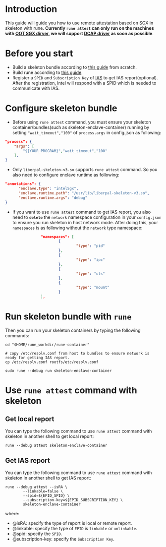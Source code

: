 # Introduction
This guide will guide you how to use remote attestation based on SGX in skeleton with rune. **Currently `rune attest` can only run on the machines with [OOT SGX dirver](https://github.com/intel/linux-sgx-driver), we will support [DCAP driver](https://github.com/intel/SGXDataCenterAttestationPrimitives) as soon as possible**.

# Before you start
- Build a skeleton bundle according to [this guide](https://github.com/alibaba/inclavare-containers/blob/master/rune/libenclave/internal/runtime/pal/skeleton/README.md) from scratch.
- Build rune according to [this guide](https://github.com/alibaba/inclavare-containers#rune).
- Register a `SPID` and `Subscription Key` of [IAS](https://api.portal.trustedservices.intel.com/EPID-attestation) to get IAS report(optional). After the registration, Intel will respond with a SPID which is needed to communicate with IAS.

# Configure skeleton bundle
- Before using `rune attest` command, you must ensure your skeleton container/bundles(such as skeleton-enclave-container) running by setting `"wait_timeout","100"` of `process.args` in config.json as following:
```json
"process": {
	"args": [
		"${YOUR_PROGRAM}","wait_timeout","100"
	],
}
```

- Only `liberpal-skeleton-v3.so` supports `rune attest` command. So you also need to configure enclave runtime as following:
```json
"annotations": {
      "enclave.type": "intelSgx",
      "enclave.runtime.path": "/usr/lib/liberpal-skeleton-v3.so",
      "enclave.runtime.args": "debug"
}
```

- If you want to use `rune attest` command to get IAS report, you also need to **`delete`** the `network` namespace configuration in your `config.json` to ensure you run skeleton in host network mode. After doing this, your `namespaces` is as following without the `network` type namespace:
```json
                "namespaces": [
                        {
                                "type": "pid"
                        },
                        {
                                "type": "ipc"
                        },
                        {
                                "type": "uts"
                        },
                        {
                                "type": "mount"
                        }
                ],
```

# Run skeleton bundle with `rune`
Then you can run your skeleton containers by typing the following commands:

```shell
cd "$HOME/rune_workdir/rune-container"

# copy /etc/resolv.conf from host to bundles to ensure network is ready for getting IAS report.
cp /etc/resolv.conf rootfs/etc/resolv.conf

sudo rune --debug run skeleton-enclave-container
```

# Use `rune attest` command with skeleton
## Get local report

You can type the following command to use `rune attest` command with skeleton in another shell to get local report:
```shell
rune --debug attest skeleton-enclave-container
```

## Get IAS report

You can type the following command to use `rune attest` command with skeleton in another shell to get IAS report:

```shell
rune --debug attest --isRA \
		--linkable=false \
		--spid=${EPID_SPID} \
		--subscription-key=${EPID_SUBSCRIPTION_KEY} \
		skeleton-enclave-container
```

where:
- @isRA: specify the type of report is local or remote report.
- @linkable: specify the type of `EPID` is `linkable` or `unlinkable`.
- @spid: specify the `SPID`.
- @subscription-key: specify the `Subscription Key`.
